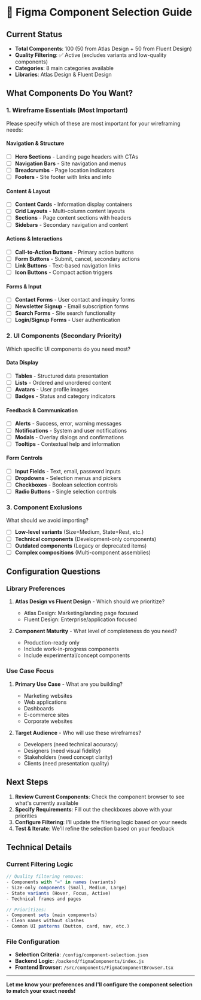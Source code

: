 # 🎨 Figma Component Selection Guide

## Current Status

- **Total Components**: 100 (50 from Atlas Design + 50 from Fluent Design)
- **Quality Filtering**: ✅ Active (excludes variants and low-quality components)
- **Categories**: 8 main categories available
- **Libraries**: Atlas Design & Fluent Design

## What Components Do You Want?

### 1. **Wireframe Essentials** (Most Important)

Please specify which of these are most important for your wireframing needs:

#### Navigation & Structure

- [ ] **Hero Sections** - Landing page headers with CTAs
- [ ] **Navigation Bars** - Site navigation and menus
- [ ] **Breadcrumbs** - Page location indicators
- [ ] **Footers** - Site footer with links and info

#### Content & Layout

- [ ] **Content Cards** - Information display containers
- [ ] **Grid Layouts** - Multi-column content layouts
- [ ] **Sections** - Page content sections with headers
- [ ] **Sidebars** - Secondary navigation and content

#### Actions & Interactions

- [ ] **Call-to-Action Buttons** - Primary action buttons
- [ ] **Form Buttons** - Submit, cancel, secondary actions
- [ ] **Link Buttons** - Text-based navigation links
- [ ] **Icon Buttons** - Compact action triggers

#### Forms & Input

- [ ] **Contact Forms** - User contact and inquiry forms
- [ ] **Newsletter Signup** - Email subscription forms
- [ ] **Search Forms** - Site search functionality
- [ ] **Login/Signup Forms** - User authentication

### 2. **UI Components** (Secondary Priority)

Which specific UI components do you need most?

#### Data Display

- [ ] **Tables** - Structured data presentation
- [ ] **Lists** - Ordered and unordered content
- [ ] **Avatars** - User profile images
- [ ] **Badges** - Status and category indicators

#### Feedback & Communication

- [ ] **Alerts** - Success, error, warning messages
- [ ] **Notifications** - System and user notifications
- [ ] **Modals** - Overlay dialogs and confirmations
- [ ] **Tooltips** - Contextual help and information

#### Form Controls

- [ ] **Input Fields** - Text, email, password inputs
- [ ] **Dropdowns** - Selection menus and pickers
- [ ] **Checkboxes** - Boolean selection controls
- [ ] **Radio Buttons** - Single selection controls

### 3. **Component Exclusions**

What should we avoid importing?

- [ ] **Low-level variants** (Size=Medium, State=Rest, etc.)
- [ ] **Technical components** (Development-only components)
- [ ] **Outdated components** (Legacy or deprecated items)
- [ ] **Complex compositions** (Multi-component assemblies)

## Configuration Questions

### Library Preferences

1. **Atlas Design vs Fluent Design** - Which should we prioritize?

   - Atlas Design: Marketing/landing page focused
   - Fluent Design: Enterprise/application focused

2. **Component Maturity** - What level of completeness do you need?
   - Production-ready only
   - Include work-in-progress components
   - Include experimental/concept components

### Use Case Focus

1. **Primary Use Case** - What are you building?

   - Marketing websites
   - Web applications
   - Dashboards
   - E-commerce sites
   - Corporate websites

2. **Target Audience** - Who will use these wireframes?
   - Developers (need technical accuracy)
   - Designers (need visual fidelity)
   - Stakeholders (need concept clarity)
   - Clients (need presentation quality)

## Next Steps

1. **Review Current Components**: Check the component browser to see what's currently available
2. **Specify Requirements**: Fill out the checkboxes above with your priorities
3. **Configure Filtering**: I'll update the filtering logic based on your needs
4. **Test & Iterate**: We'll refine the selection based on your feedback

## Technical Details

### Current Filtering Logic

```javascript
// Quality filtering removes:
- Components with "=" in names (variants)
- Size-only components (Small, Medium, Large)
- State variants (Hover, Focus, Active)
- Technical frames and pages

// Prioritizes:
- Component sets (main components)
- Clean names without slashes
- Common UI patterns (button, card, nav, etc.)
```

### File Configuration

- **Selection Criteria**: `/config/component-selection.json`
- **Backend Logic**: `/backend/figmaComponents/index.js`
- **Frontend Browser**: `/src/components/FigmaComponentBrowser.tsx`

---

**Let me know your preferences and I'll configure the component selection to match your exact needs!**
